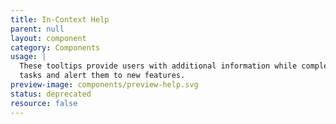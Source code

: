 ```yaml
---
title: In-Context Help
parent: null
layout: component
category: Components
usage: |
  These tooltips provide users with additional information while completing
  tasks and alert them to new features.
preview-image: components/preview-help.svg
status: deprecated
resource: false
---
```


<!--
<article>
  <h1><a name="Tooltip"></a>Tooltip {% include inprogress.html %}</h1>
  <p>Use the tooltip when you want to convey brief snippets of information, to explain an element a bit more, or to display truncated text.</p>

  <ul>
    <li>Activates when hovered on click.</li>
    <li>The tooltip disappears when mouse hovers away, or when clicked in the icon. Tooltip does not reactivate on click.</li>
    <li>Tooltip should only be used on icon images, text, and table rows; use when see fit.</li>
    <li>Max width for the tooltip is 440px.</li>
  </ul>

  <div style="display:inline-block">Cloud Computing</div><i class="ds-tooltip-source ds-icon-help icon-help" title="The practice of using a network of remote servers hosted on the Internet to store, manage, and process data, rather than a local server or a personal computer."></i>
</article>

<!--<article>
  <a class="anchor" name="help-rail"></a>
  <h1>Help Rail {% include inprogress.html %}</h1>
  <p class="update">
    <a href="https://jira.rax.io/browse/RED-635" target="_blank">JIRA</a><br>
    Not clear on where this stands. See JIRA comments.
  </p>

  <div class="ui segments">
    <div class="ui segment">
    </div>
  </div>

</article>

<article>
  <h1><a name="Help-Beacon"></a>Beacon {% include inprogress.html %}</h1>
  <p>The beacon can be used to identify the location of new functionality or important features for first-time user.</p>
  <ul>
    <li>Place the beacon to the right or left of navigation items, labels or section headers.</li>
    <li>Use one beacon at a time.</li>
    <li>Remove the beacon once it has been viewed.</li>
    <li>Avoid using the beacon for warnings or alerts.</li>
    <li>Don't obsure text with a beacon.</li>
  </ul>
  <div class="ws-beacons">
    <div class="ws-beacon-con">
      <p>Grey:</p>
      <div class="ds-beacon-con"><span class="ds-beacon ds-tooltip-source temp-beacon" title="<h3 class='ds-tooltip-h3'>New Feature Title</h3><p class='ds-tooltip-p'>A very short explanation of the new feature and something about what it does.</p><div class='ds-btn-group-tooltip'><button class='ds-btn-sm ds-tooltip-btn' onclick='removeTooltips()' type='button'>Learn More</button><button class='ds-btn-sm-sec ds-tooltip-btn' onclick='removeTooltips()' type='button'>Cancel</button></div>"></span></div>
    </div>
    <div class="ws-beacon-con">
      <p>Theme match:</p>
      <div class="ds-beacon-con"><span class="ds-beacon-cyan ds-tooltip-source temp-beacon" title="<h3 class='ds-tooltip-h3'>New Feature Title</h3><p class='ds-tooltip-p'>A very short explanation of the new feature and something about what it does.</p><div class='ds-btn-group-tooltip'><button class='ds-btn-sm ds-tooltip-btn' onclick='removeTooltips()' type='button'>Learn More</button><button class='ds-btn-sm-sec ds-tooltip-btn' onclick='removeTooltips()' type='button'>Cancel</button></div>"></div>
    </div>
    <div class="ws-beacon-con">
      <p>Theme complement:</p>
      <div class="ds-beacon-con"><span class="ds-beacon-orange ds-tooltip-source temp-beacon" title="<h3 class='ds-tooltip-h3'>New Feature Title</h3><p class='ds-tooltip-p'>A very short explanation of the new feature and something about what it does.</p><div class='ds-btn-group-tooltip'><button class='ds-btn-sm ds-tooltip-btn' onclick='removeTooltips()' type='button'>Learn More</button><button class='ds-btn-sm-sec ds-tooltip-btn' onclick='removeTooltips()' type='button'>Cancel</button></div>"></div>
    </div>
  </div>
</article>

<article>
  <h1><a name="Help-Link"></a>Help Link {% include inprogress.html %}</h1>
  <div class="ui segments">
    <div class="ui segment">
      <h3>Internal</h3>
      <div style="display:inline-block" class="ds-tooltip-source ds-help-link" title="The practice of using a network of remote servers hosted on the Internet to store, manage, and process data, rather than a local server or a personal computer.">Cloud Computing</div>
    </div>
  </div>
  <div class="ui segments">
    <div class="ui segment">
      <h3>External</h3>
      <div style="display:inline-block" class="ds-tooltip-source ds-help-link" title="The practice of using a network of remote servers hosted on the Internet to store, manage, and process data, rather than a local server or a personal computer.">Cloud Computing<i class="icon-external-link"></i></div>
    </div>
  </div>

</article>

-->
